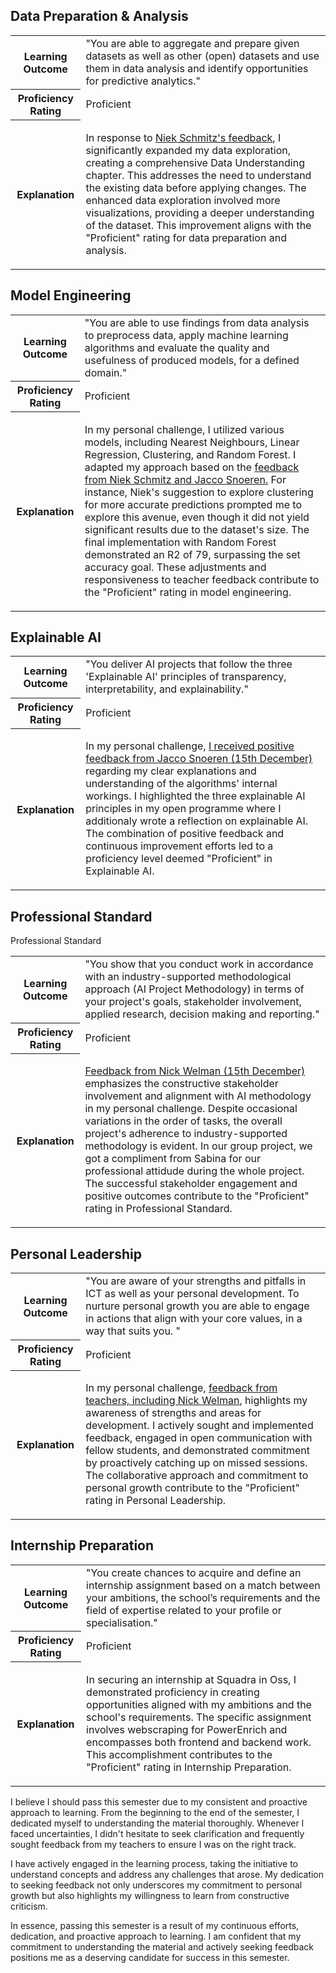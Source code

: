 ## Data Preparation & Analysis
<table>
  <tr>
    <th><strong>Learning Outcome</strong></th>
    <td>"You are able to aggregate and prepare given datasets as well as other (open) datasets and use them in data analysis and identify opportunities for predictive analytics."</td>
  </tr>
  <tr>
    <th><strong>Proficiency Rating</strong></th>
    <td>Proficient</td>
  </tr>
  <tr>
    <th><strong>Explanation</strong></th>
    <td>
        <p>
        In response to <a href="https://github.com/Arthur-Brouwers/ArthurBrouwersS4AI/blob/main/Documentation/Feedback.md#personal-challenge-feedback">Niek Schmitz's feedback</a>, I significantly expanded my data exploration, creating a comprehensive Data Understanding chapter. This addresses the need to understand the existing data before applying changes. The enhanced data exploration involved more visualizations, providing a deeper understanding of the dataset. This improvement aligns with the "Proficient" rating for data preparation and analysis.
  </p>
  </tr>
</table>

## Model Engineering
<table>
  <tr>
    <th><strong>Learning Outcome</strong></th>
    <td>"You are able to use findings from data analysis to preprocess data, apply machine learning algorithms and evaluate the quality and usefulness of produced models, for a defined domain."</td>
  </tr>
  <tr>
    <th><strong>Proficiency Rating</strong></th>
    <td>Proficient</td>
  </tr>
  <tr>
    <th><strong>Explanation</strong></th>
    <td>
        <p>
          In my personal challenge, I utilized various models, including Nearest Neighbours, Linear Regression, Clustering, and Random Forest. I adapted my approach based on the <a href="https://github.com/Arthur-Brouwers/ArthurBrouwersS4AI/blob/main/Documentation/Feedback.md#personal-challenge-feedback">feedback from Niek Schmitz and Jacco Snoeren.</a> For instance, Niek's suggestion to explore clustering for more accurate predictions prompted me to explore this avenue, even though it did not yield significant results due to the dataset's size. The final implementation with Random Forest demonstrated an R2 of 79, surpassing the set accuracy goal. These adjustments and responsiveness to teacher feedback contribute to the "Proficient" rating in model engineering.
  </p>
  </tr>
</table>

## Explainable AI
<table>
  <tr>
    <th><strong>Learning Outcome</strong></th>
    <td>"You deliver AI projects that follow the three 'Explainable AI' principles of transparency, interpretability, and explainability."</td>
  </tr>
  <tr>
    <th><strong>Proficiency Rating</strong></th>
    <td>Proficient</td>
  </tr>
  <tr>
    <th><strong>Explanation</strong></th>
    <td>
        <p>
          In my personal challenge, <a href="https://github.com/Arthur-Brouwers/ArthurBrouwersS4AI/blob/main/Documentation/Feedback.md#personal-challenge-feedback">I received positive feedback from Jacco Snoeren (15th December)</a> regarding my clear explanations and understanding of the algorithms' internal workings. I highlighted the three explainable AI principles in my open programme where I additionaly wrote a reflection on explainable AI. The combination of positive feedback and continuous improvement efforts led to a proficiency level deemed "Proficient" in Explainable AI.
        </p>
    </td>
  </tr>
</table>

## Professional Standard
Professional Standard
<table>
  <tr>
    <th><strong>Learning Outcome</strong></th>
    <td>"You show that you conduct work in accordance with an industry-supported methodological approach (AI Project Methodology) in terms of your project's goals, stakeholder involvement, applied research, decision making and reporting."</td>
  </tr>
  <tr>
    <th><strong>Proficiency Rating</strong></th>
    <td>Proficient</td>
  </tr>
  <tr>
    <th><strong>Explanation</strong></th>
    <td>
        <p>
         <a href="https://github.com/Arthur-Brouwers/ArthurBrouwersS4AI/blob/main/Documentation/Feedback.md#personal-challenge-feedback">Feedback from Nick Welman (15th December)</a> emphasizes the constructive stakeholder involvement and alignment with AI methodology in my personal challenge. Despite occasional variations in the order of tasks, the overall project's adherence to industry-supported methodology is evident. In our group project, we got a compliment from Sabina for our professional attidude during the whole project. The successful stakeholder engagement and positive outcomes contribute to the "Proficient" rating in Professional Standard.
        </p>
    </td>
  </tr>
</table>

## Personal Leadership
<table>
  <tr>
    <th><strong>Learning Outcome</strong></th>
    <td>"You are aware of your strengths and pitfalls in ICT as well as your personal development. To nurture personal growth you are able to engage in actions that align with your core values, in a way that suits you. "</td>
  </tr>
  <tr>
    <th><strong>Proficiency Rating</strong></th>
    <td>Proficient</td>
  </tr>
  <tr>
    <th><strong>Explanation</strong></th>
    <td>
        <p>          
          In my personal challenge, <a href="https://github.com/Arthur-Brouwers/ArthurBrouwersS4AI/blob/main/Documentation/Feedback.md#personal-challenge-feedback">feedback from teachers, including Nick Welman</a>, highlights my awareness of strengths and areas for development. I actively sought and implemented feedback, engaged in open communication with fellow students, and demonstrated commitment by proactively catching up on missed sessions. The collaborative approach and commitment to personal growth contribute to the "Proficient" rating in Personal Leadership.
        </p>
    </td>
  </tr>
</table>

## Internship Preparation
<table>
  <tr>
    <th><strong>Learning Outcome</strong></th>
    <td>"You create chances to acquire and define an internship assignment based on a match between your ambitions, the school’s requirements and the field of expertise related to your profile or specialisation."</td>
  </tr>
  <tr>
    <th><strong>Proficiency Rating</strong></th>
    <td>Proficient</td>
  </tr>
  <tr>
    <th><strong>Explanation</strong></th>
    <td>
        <p>          
          In securing an internship at Squadra in Oss, I demonstrated proficiency in creating opportunities aligned with my ambitions and the school's requirements. The specific assignment involves webscraping for PowerEnrich and encompasses both frontend and backend work. This accomplishment contributes to the "Proficient" rating in Internship Preparation.
        </p>
    </td>
  </tr>
</table>

I believe I should pass this semester due to my consistent and proactive approach to learning. From the beginning to the end of the semester, I dedicated myself to understanding the material thoroughly. Whenever I faced uncertainties, I didn't hesitate to seek clarification and frequently sought feedback from my teachers to ensure I was on the right track.

I have actively engaged in the learning process, taking the initiative to understand concepts and address any challenges that arose. My dedication to seeking feedback not only underscores my commitment to personal growth but also highlights my willingness to learn from constructive criticism.

In essence, passing this semester is a result of my continuous efforts, dedication, and proactive approach to learning. I am confident that my commitment to understanding the material and actively seeking feedback positions me as a deserving candidate for success in this semester.

